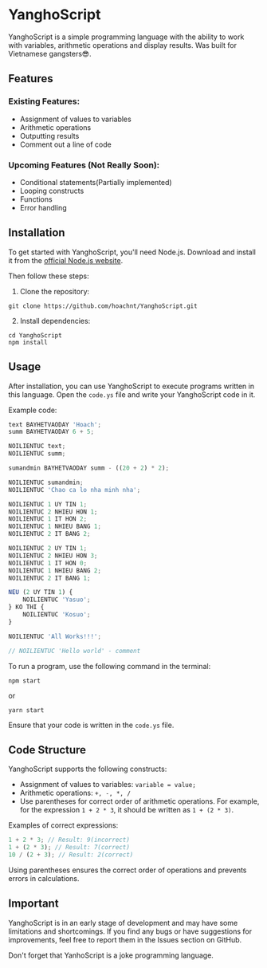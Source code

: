 # YanghoScript

YanghoScript is a simple programming language with the ability to work with variables, arithmetic operations and display results. Was built for Vietnamese gangsters😎.

## Features

### Existing Features:

- Assignment of values to variables
- Arithmetic operations
- Outputting results
- Comment out a line of code

### Upcoming Features (Not Really Soon):

- Conditional statements(Partially implemented)
- Looping constructs
- Functions
- Error handling

## Installation

To get started with YanghoScript, you'll need Node.js. Download and install it from the [official Node.js website](https://nodejs.org/).

Then follow these steps:

1. Clone the repository:

```
git clone https://github.com/hoachnt/YanghoScript.git
```

2. Install dependencies:

```
cd YanghoScript
npm install
```

## Usage

After installation, you can use YanghoScript to execute programs written in this language. Open the `code.ys` file and write your YanghoScript code in it.

Example code:

```javascript
text BAYHETVAODAY 'Hoach';
summ BAYHETVAODAY 6 + 5;

NOILIENTUC text;
NOILIENTUC summ;

sumandmin BAYHETVAODAY summ - ((20 + 2) * 2);

NOILIENTUC sumandmin;
NOILIENTUC 'Chao ca lo nha minh nha';

NOILIENTUC 1 UY TIN 1;
NOILIENTUC 2 NHIEU HON 1;
NOILIENTUC 1 IT HON 2;
NOILIENTUC 1 NHIEU BANG 1;
NOILIENTUC 2 IT BANG 2;

NOILIENTUC 2 UY TIN 1;
NOILIENTUC 2 NHIEU HON 3;
NOILIENTUC 1 IT HON 0;
NOILIENTUC 1 NHIEU BANG 2;
NOILIENTUC 2 IT BANG 1;

NEU (2 UY TIN 1) {
    NOILIENTUC 'Yasuo';
} KO THI {
    NOILIENTUC 'Kosuo';
}

NOILIENTUC 'All Works!!!';

// NOILIENTUC 'Hello world' - comment
```

To run a program, use the following command in the terminal:

```
npm start
```

or

```
yarn start
```

Ensure that your code is written in the `code.ys` file.

## Code Structure

YanghoScript supports the following constructs:

- Assignment of values to variables: `variable = value;`
- Arithmetic operations: `+, -, *, /`
- Use parentheses for correct order of arithmetic operations. For example, for the expression `1 + 2 * 3`, it should be written as `1 + (2 * 3)`.

Examples of correct expressions:

```javascript
1 + 2 * 3; // Result: 9(incorrect)
1 + (2 * 3); // Result: 7(correct)
10 / (2 + 3); // Result: 2(correct)
```

Using parentheses ensures the correct order of operations and prevents errors in calculations.

## Important

YanghoScript is in an early stage of development and may have some limitations and shortcomings. If you find any bugs or have suggestions for improvements, feel free to report them in the Issues section on GitHub.

Don't forget that YanhoScript is a joke programming language.
